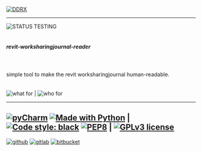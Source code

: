 [![DDRX](https://img.shields.io/badge/DD-RX-333?style=for-the-badge)](https://ddrx.ch)
***
![STATUS TESTING](https://img.shields.io/badge/STATUS-TESTING-orange?style=flat-square&logo=koding&logoColor=white)
<br><br>
##### revit-worksharingjournal-reader
<br><br>
simple tool to make the revit worksharingjournal human-readable.
<br><br><br>
![what for](https://img.shields.io/badge/use_with-Revit-yellow?style=flat-square&logo=ipfs&logoColor=white) | ![who for](https://img.shields.io/badge/user-BIM--Manager-yellow?style=flat-square&logo=tapas&logoColor=white)
___
[![pyCharm](https://img.shields.io/badge/IDE-pyCharm-yellowgreen?style=flat-square&logo=jetbrains&logoColor=white)](https://www.jetbrains.com/pycharm/) [![Made with Python](https://img.shields.io/badge/made%20with-python-yellowgreen.svg?style=flat-square&logo=python&logoColor=white)](https://www.python.org/) | [![Code style: black](https://img.shields.io/badge/code%20style-black-000000.svg?style=flat-square&logo=styled-components&logoColor=white)](https://github.com/psf/black) [![PEP8](https://img.shields.io/badge/code%20style-pep8-black.svg?style=flat-square&logo=styled-components&logoColor=white)](https://www.python.org/dev/peps/pep-0008/) | [![GPLv3 license](https://img.shields.io/badge/License-GPLv3-blue.svg?style=flat-square&logo=gnu&logoColor=white)](https://www.gnu.org/licenses/gpl-3.0.en.html)
---
[![github](https://img.shields.io/badge/git-hub-lightgrey?style=flat-square&logo=GitHub&logoColor=white)](https://foobar) [![gitlab](https://img.shields.io/badge/git-lab-lightgrey?style=flat-square&logo=GitLab&logoColor=white)](https://git.ddrx.ch) [![bitbucket](https://img.shields.io/badge/bit-bucket-lightgrey?style=flat-square&logo=Bitbucket&logoColor=white)](https://bitbucket.org/%7B447fac70-6865-48c1-9f3c-d3f45dea8388%7D/)
